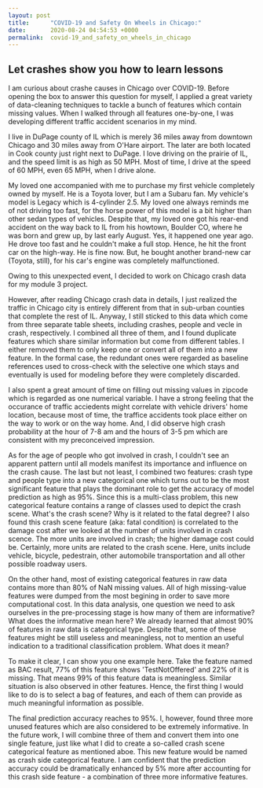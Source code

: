 ```yaml
---
layout: post
title:      "COVID-19 and Safety On Wheels in Chicago:"
date:       2020-08-24 04:54:53 +0000
permalink:  covid-19_and_safety_on_wheels_in_chicago
---
```


## Let crashes show you how to learn lessons

I am curious about crashe causes in Chicago over COVID-19. Before opening the box to answer this question for myself, I applied a great variety of data-cleaning techniques to tackle a bunch of features which contain missing values. When I walked through all features one-by-one, I was developing different traffic accident scenarios in my mind.

I live in DuPage county of IL which is merely 36 miles away from downtown Chicago and 30 miles away from O'Hare airport. The later are both located in Cook county just right next to DuPage. I love driving on the prairie of IL, and the speed limit is as high as 50 MPH. Most of time, I drive at the speed of 60 MPH, even 65 MPH, when I drive alone. 

My loved one accompanied with me to purchase my first vehicle completely owned by myself. He is a Toyota lover, but I am a Subaru fan. My vehicle's model is Legacy which is 4-cylinder 2.5. My loved one always reminds me of not driving too fast, for the horse power of this model is a bit higher than other sedan types of vehicles. Despite that, my loved one got his rear-end accident on the way back to IL from his howtown, Boulder CO, where he was born and grew up, by last early August. Yes, it happened one year ago. He drove too fast and he couldn't make a full stop. Hence, he hit the front car on the high-way. He is fine now. But, he bought another brand-new car (Toyota, still), for his car's engine was completely malfunctioned. 

Owing to this unexpected event, I decided to work on Chicago crash data for my module 3 project.

However, after reading Chicago crash data in details, I just realized the traffic in Chicago city is entirely different from that in sub-urban counties that complete the rest of IL. Anyway, I still sticked to this data which come from three separate table sheets, including crashes, people and vecle in crash, respectively. I combined all three of them, and I found duplicate features which share similar information but come from different tables. I either removed them to only keep one or convert all of them into a new feature. In the formal case, the redundant ones were regarded as baseline references used to cross-check with the selective one which stays and eventually is used for modeling  before they were completely discarded.

I also spent a great amount of time on filling out missing values in zipcode which is regarded as one numerical variable. I have a strong feeling that the occurance of traffic acciedents might correlate with vehicle drivers' home location, because most of time, the traffice accidents took place either on the way to work or on the way home. And, I did observe high crash probability at the hour of 7-8 am and the hours of 3-5 pm which are consistent with my preconceived impression. 

As for the age of people who got involved in crash, I couldn't see an apparent pattern until all models manifest its importance and influence on the crash cause. The last but not least, I combined two features: crash type and people type into a new categorical one which turns out to be the most significant feature that plays the dominant role to get the accuracy of model prediction as high as 95%. Since this is a multi-class problem, this new categorical feature contains a range of classes used to depict the crash scene. What's the crash scene? Why is it related to the fatal degree? I also found this crash scene feature (aka: fatal condition) is correlated to the damage cost after we looked at the number of units involved in crash scence. The more units are involved in crash; the higher damage cost  could be. Certainly, more units are related to the crash scene. Here, units include vehicle, bicycle, pedestrain, other automobile transportation and all other possible roadway users. 

On the other hand, most of existing categorical features in raw data contains more than 80% of NaN missing values. All of high missing-value features were dumped from the most begining in order to save more computational cost. In this data analysis, one question we need to ask ourselves in the pre-processing stage is how many of them are informative? What does the informative mean here? We already learned that almost 90% of features in raw data is categorical type. Despite that, some of these features might be still useless and meaningless, not to mention an useful indication to a traditional classification problem. What does it mean? 

To make it clear, I can show you one example here. Take the feature named as BAC result, 77% of this feature shows 'TestNotOffered' and 22% of it is missing. That means 99% of this feature data is meaningless. Similar situation is also observed in other features. Hence, the first thing I would like to do is to select a bag of features, and each of them can provide as much meaningful information as possible. 

The final prediction accuracy reaches to 95%. I, however, found three more unused features which are also considered to be extremely informative. In the future work, I will combine three of them and convert them into one single feature, just like what I did to create a so-called crash scene categorical feature as mentioned aboe. This new feature would be named as crash side categorical feature. I am confident that the prediction accuracy could be dramatically enhanced by 5% more after accounting for this crash side feature - a combination of three more informative features. 
